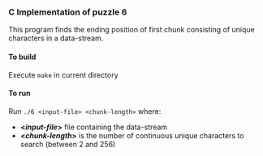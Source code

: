 ### C Implementation of puzzle 6

This program finds the ending position of first chunk consisting of unique characters in a data-stream.

#### To build
Execute `make` in current directory

#### To run
Run `./6 <input-file> <chunk-length>` where:
* **<_input-file_>** file containing the data-stream
* **<_chunk-length_>** is the number of continuous unique characters to search (between 2 and 256)
